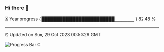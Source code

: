 ### Hi there 👋

⏳ Year progress { ████████████████████████▁▁▁▁▁▁ } 82.48 %

---

⏰ Updated on Sun, 29 Oct 2023 00:50:29 GMT

![Progress Bar CI](https://github.com/liununu/liununu/workflows/Progress%20Bar%20CI/badge.svg)
